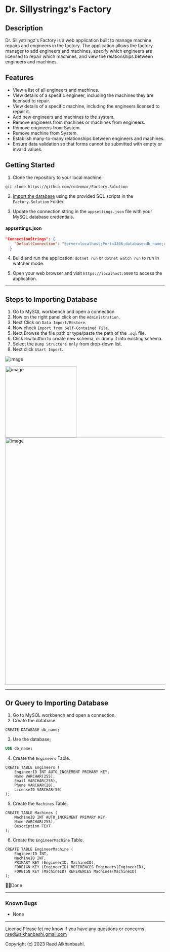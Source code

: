 # Dr. Sillystringz's Factory
## Description

Dr. Sillystringz's Factory is a web application built to manage machine repairs and engineers in the factory. The application allows the factory manager to add engineers and machines, specify which engineers are licensed to repair which machines, and view the relationships between engineers and machines.

## Features

- View a list of all engineers and machines.
- View details of a specific engineer, including the machines they are licensed to repair.
- View details of a specific machine, including the engineers licensed to repair it.
- Add new engineers and machines to the system.
- Remove engineers from machines or machines from engineers.
- Remove engineers from System.
- Remove machine from System.
- Establish many-to-many relationships between engineers and machines.
- Ensure data validation so that forms cannot be submitted with empty or invalid values.

## Getting Started

1. Clone the repository to your local machine:
```
git clone https://github.com/rodeomar/Factory.Solution
```

2. [Import the database](https://github.com/rodeomar/HairSalon.Solution/blob/main/README.md#steps-to-importing-database) using the provided SQL scripts in the `Factory.Solution` Folder.

3. Update the connection string in the `appsettings.json` file with your MySQL database credentials.
#### appsettings.json
```json
"ConnectionStrings": {
    "DefaultConnection": "Server=localhost;Port=3306;database=db_name;uid=username;pwd=password;"
  }
```
4. Build and run the application: `dotnet run` or `dotnet watch run` to run in watcher mode.

5. Open your web browser and visit `https://localhost:5000` to access the application.

-----------

## Steps to Importing Database

 1. Go to MySQL workbench and open a connection
 2. Now on the right panel click on the `Administration`.
 3. Next Click on `Data Import/Restore`.
 4. Now check `Import from Self-Contained File.`
 5. Next Browse the file path or type/paste the path of the `.sql` file.
 6. Click `New` button to create new schema, or dump it into existing schema.
 7. Select the `Dump Structure Only` from drop-down list.
 8. Next click `Start Import`.

![image](https://github.com/rodeomar/HairSalon.Solution/assets/120299308/724c8811-92e4-4996-b0b7-fca6b164fec6)

<img src="https://github.com/rodeomar/HairSalon.Solution/assets/120299308/3f316fbd-e961-440b-93c8-31526ccd0e73" alt="image" width=225>
<img src="https://github.com/rodeomar/HairSalon.Solution/assets/120299308/cc7b5621-d0ca-42cc-af94-0a061305a700" alt="image" width="780">

--------

## Or Query to Importing Database

1. Go to MySQL workbench and open a connection.
2. Create the database.
```mysql
CREATE DATABASE db_name;
```
3. Use the database;
```sql
USE db_name;
```
4. Create the `Engineers` Table.
```mysql
CREATE TABLE Engineers (
    EngineerID INT AUTO_INCREMENT PRIMARY KEY,
    Name VARCHAR(255),
    Email VARCHAR(255),
    Phone VARCHAR(20),
    LicenseID VARCHAR(50)
);
```
5. Create the `Machines` Table.
```mysql
CREATE TABLE Machines (
    MachineID INT AUTO_INCREMENT PRIMARY KEY,
    Name VARCHAR(255),
    Description TEXT
);
```
6. Create the `EngineerMachine` Table.
```mysql
CREATE TABLE EngineerMachine (
    EngineerID INT,
    MachineID INT,
    PRIMARY KEY (EngineerID, MachineID),
    FOREIGN KEY (EngineerID) REFERENCES Engineers(EngineerID),
    FOREIGN KEY (MachineID) REFERENCES Machines(MachineID)
);
```
🎉🎉Done


--------------
### Known Bugs 
- None

---
License Please let me know if you have any questions or concerns raed@alkhanbashi.gmail.com

Copyright (c) 2023 Raed Alkhanbashi.
